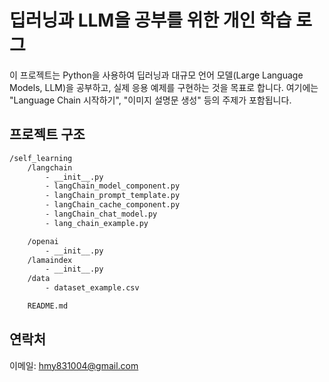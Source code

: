 # 딥러닝과 LLM을 공부를 위한 개인 학습 로그

이 프로젝트는 Python을 사용하여 딥러닝과 대규모 언어 모델(Large Language Models, LLM)을 공부하고, 실제 응용 예제를 구현하는 것을 목표로 합니다. 여기에는 "Language Chain 시작하기", "이미지 설명문 생성" 등의 주제가 포함됩니다.

## 프로젝트 구조
```bash
/self_learning
    /langchain
        - __init__.py
        - langChain_model_component.py
        - langChain_prompt_template.py
        - langChain_cache_component.py
        - langChain_chat_model.py
        - lang_chain_example.py

    /openai
        - __init__.py
    /lamaindex
        - __init__.py
    /data
        - dataset_example.csv

    README.md
```

## 연락처
이메일: hmy831004@gmail.com
